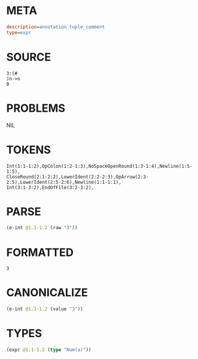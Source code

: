 # META
~~~ini
description=annotation_tuple_comment
type=expr
~~~
# SOURCE
~~~roc
3:(#
)n->n 
0
~~~
# PROBLEMS
NIL
# TOKENS
~~~zig
Int(1:1-1:2),OpColon(1:2-1:3),NoSpaceOpenRound(1:3-1:4),Newline(1:5-1:5),
CloseRound(2:1-2:2),LowerIdent(2:2-2:3),OpArrow(2:3-2:5),LowerIdent(2:5-2:6),Newline(1:1-1:1),
Int(3:1-3:2),EndOfFile(3:2-3:2),
~~~
# PARSE
~~~clojure
(e-int @1.1-1.2 (raw "3"))
~~~
# FORMATTED
~~~roc
3
~~~
# CANONICALIZE
~~~clojure
(e-int @1.1-1.2 (value "3"))
~~~
# TYPES
~~~clojure
(expr @1.1-1.2 (type "Num(a)"))
~~~
